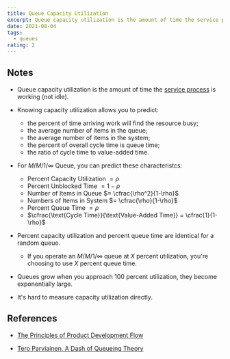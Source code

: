 ```yaml
---
title: Queue Capacity Utilization
excerpt: Queue capacity utilization is the amount of time the service process is working (not idle).
date: 2021-08-04
tags:
  - queues
rating: 2
---
```


## Notes

- Queue capacity utilization is the amount of time the [service process](/zettel/queueing-theory) is working (not idle).

- Knowing capacity utilization allows you to predict:

  - the percent of time arriving work will find the resource busy;
  - the average number of items in the queue;
  - the average number of items in the system;
  - the percent of overall cycle time is queue time;
  - the ratio of cycle time to value-added time.

- For $M/M/1/\infty$ Queue, you can predict these characteristcs:

  - Percent Capacity Utilization $= \rho$
  - Percent Unblocked Time $= 1 - \rho$
  - Number of Items in Queue $= \cfrac{\rho^2}{1-\rho}$
  - Numbers of Items in System $= \cfrac{\rho}{1-\rho}$
  - Percent Queue Time $= \rho$
  - $\cfrac{\text{Cycle Time}}{\text{Value-Added Time}} = \cfrac{1}{1-\rho}$

- Percent capacity utilization and percent queue time are identical for a random queue.

  - If you operate an $M/M/1/\infty$ queue at $X$ percent utilization, you're choosing to use $X$ percent queue time.

- Queues grow when you approach 100 percent utilization, they become exponentially large.

- It's hard to measure capacity utilization directly.

## References

- [The Principles of Product Development Flow](/books/the-principles-of-product-development-flow)

- [Tero Parviainen. A Dash of Queueing Theory](https://teropa.info/blog/2016/04/02/a-dash-of-queueing-theory.html)
